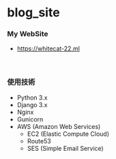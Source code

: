 # blog_site

### My WebSite

- https://whitecat-22.ml

　

### 使用技術

- Python 3.x
- Django 3.x
- Nginx
- Gunicorn
- AWS (Amazon Web Services)
  - EC2 (Elastic Compute Cloud)
  - Route53
  - SES (Simple Email Service)
